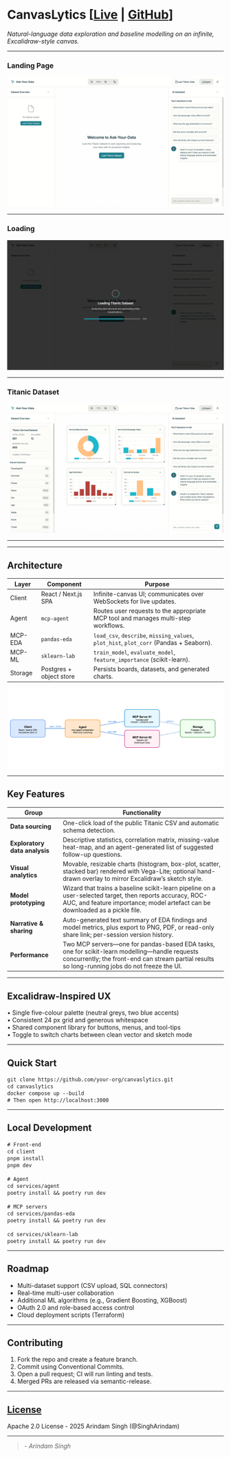 # CanvasLytics  [[Live](https://singharindam.github.io/CanvasLytics/frontend/dist) | [GitHub](https://github.com/SinghArindam/CanvasLytics)]
*Natural-language data exploration and baseline modelling on an infinite, Excalidraw-style canvas.*

---
### Landing Page
![Landing Page](assets/image-1.png)

---
### Loading
![Loading](assets/image-2.png)

---
### Titanic Dataset
![Titanic Dataset](assets/image-3.png)

---



---
## Architecture
| Layer | Component | Purpose |
|-------|-----------|---------|
| Client | React / Next.js SPA | Infinite-canvas UI; communicates over WebSockets for live updates. |
| Agent  | `mcp-agent` | Routes user requests to the appropriate MCP tool and manages multi-step workflows. |
| MCP-EDA | `pandas-eda` | `load_csv`, `describe`, `missing_values`, `plot_hist`, `plot_corr` (Pandas + Seaborn). |
| MCP-ML  | `sklearn-lab` | `train_model`, `evaluate_model`, `feature_importance` (scikit-learn). |
| Storage | Postgres + object store | Persists boards, datasets, and generated charts. |

![Graph](assets/image.png)

---

## Key Features
| Group | Functionality |
|-------|---------------|
| **Data sourcing** | One-click load of the public Titanic CSV and automatic schema detection. |
| **Exploratory data analysis** | Descriptive statistics, correlation matrix, missing-value heat-map, and an agent-generated list of suggested follow-up questions. |
| **Visual analytics** | Movable, resizable charts (histogram, box-plot, scatter, stacked bar) rendered with Vega-Lite; optional hand-drawn overlay to mirror Excalidraw’s sketch style. |
| **Model prototyping** | Wizard that trains a baseline scikit-learn pipeline on a user-selected target, then reports accuracy, ROC-AUC, and feature importance; model artefact can be downloaded as a pickle file. |
| **Narrative & sharing** | Auto-generated text summary of EDA findings and model metrics, plus export to PNG, PDF, or read-only share link; per-session version history. |
| **Performance** | Two MCP servers—one for pandas-based EDA tasks, one for scikit-learn modelling—handle requests concurrently; the front-end can stream partial results so long-running jobs do not freeze the UI. |

---

## Excalidraw-Inspired UX
• Single five-colour palette (neutral greys, two blue accents)  
• Consistent 24 px grid and generous whitespace  
• Shared component library for buttons, menus, and tool-tips  
• Toggle to switch charts between clean vector and sketch mode

---

## Quick Start
```
git clone https://github.com/your-org/canvaslytics.git
cd canvaslytics
docker compose up --build
# Then open http://localhost:3000
```

---

## Local Development
```
# Front-end
cd client
pnpm install
pnpm dev

# Agent
cd services/agent
poetry install && poetry run dev

# MCP servers
cd services/pandas-eda
poetry install && poetry run dev

cd services/sklearn-lab
poetry install && poetry run dev
```

---

## Roadmap
- Multi-dataset support (CSV upload, SQL connectors)  
- Real-time multi-user collaboration  
- Additional ML algorithms (e.g., Gradient Boosting, XGBoost)  
- OAuth 2.0 and role-based access control  
- Cloud deployment scripts (Terraform)

---

## Contributing
1. Fork the repo and create a feature branch.  
2. Commit using Conventional Commits.  
3. Open a pull request; CI will run linting and tests.  
4. Merged PRs are released via semantic-release.

---

## [License](LICENSE)
Apache 2.0 License - 2025 Arindam Singh (@SinghArindam)

---
> *- Arindam Singh*
